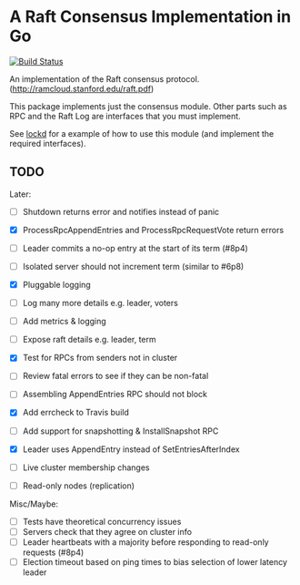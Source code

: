 # A Raft Consensus Implementation in Go

[![Build Status](https://travis-ci.org/divtxt/raft.svg?branch=master)](https://travis-ci.org/divtxt/raft)

An implementation of the Raft consensus protocol.
(<http://ramcloud.stanford.edu/raft.pdf>)

This package implements just the consensus module.
Other parts such as RPC and the Raft Log are interfaces that you must implement.

See [lockd](https://github.com/divtxt/lockd) for a example of how to use this module
(and implement the required interfaces).



## TODO


Later:

- [ ] Shutdown returns error and notifies instead of panic
- [x] ProcessRpcAppendEntries and ProcessRpcRequestVote return errors
- [ ] Leader commits a no-op entry at the start of its term (#8p4)
- [ ] Isolated server should not increment term (similar to #6p8)
- [x] Pluggable logging
- [ ] Log many more details e.g. leader, voters
- [ ] Add metrics & logging
- [ ] Expose raft details e.g. leader, term
- [x] Test for RPCs from senders not in cluster
- [ ] Review fatal errors to see if they can be non-fatal
- [ ] Assembling AppendEntries RPC should not block
- [x] Add errcheck to Travis build
- [ ] Add support for snapshotting & InstallSnapshot RPC
- [x] Leader uses AppendEntry instead of SetEntriesAfterIndex
- [ ] Live cluster membership changes
- [ ] Read-only nodes (replication)


Misc/Maybe:

- [ ] Tests have theoretical concurrency issues
- [ ] Servers check that they agree on cluster info
- [ ] Leader heartbeats with a majority before responding to read-only requests (#8p4)
- [ ] Election timeout based on ping times to bias selection of lower latency leader
